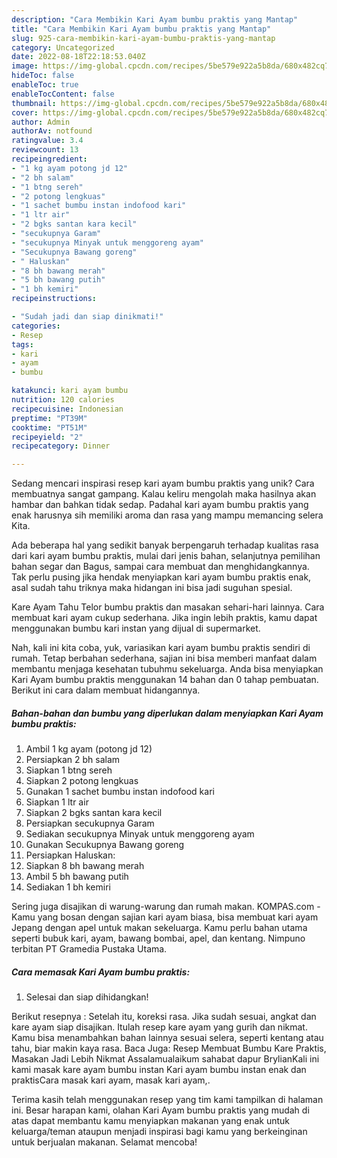 ```yaml
---
description: "Cara Membikin Kari Ayam bumbu praktis yang Mantap"
title: "Cara Membikin Kari Ayam bumbu praktis yang Mantap"
slug: 925-cara-membikin-kari-ayam-bumbu-praktis-yang-mantap
category: Uncategorized
date: 2022-08-18T22:18:53.040Z
image: https://img-global.cpcdn.com/recipes/5be579e922a5b8da/680x482cq70/kari-ayam-bumbu-praktis-foto-resep-utama.jpg
hideToc: false
enableToc: true
enableTocContent: false
thumbnail: https://img-global.cpcdn.com/recipes/5be579e922a5b8da/680x482cq70/kari-ayam-bumbu-praktis-foto-resep-utama.jpg
cover: https://img-global.cpcdn.com/recipes/5be579e922a5b8da/680x482cq70/kari-ayam-bumbu-praktis-foto-resep-utama.jpg
author: Admin
authorAv: notfound
ratingvalue: 3.4
reviewcount: 13
recipeingredient:
- "1 kg ayam potong jd 12"
- "2 bh salam"
- "1 btng sereh"
- "2 potong lengkuas"
- "1 sachet bumbu instan indofood kari"
- "1 ltr air"
- "2 bgks santan kara kecil"
- "secukupnya Garam"
- "secukupnya Minyak untuk menggoreng ayam"
- "Secukupnya Bawang goreng"
- " Haluskan"
- "8 bh bawang merah"
- "5 bh bawang putih"
- "1 bh kemiri"
recipeinstructions:

- "Sudah jadi dan siap dinikmati!"
categories:
- Resep
tags:
- kari
- ayam
- bumbu

katakunci: kari ayam bumbu 
nutrition: 120 calories
recipecuisine: Indonesian
preptime: "PT39M"
cooktime: "PT51M"
recipeyield: "2"
recipecategory: Dinner

---
```





Sedang mencari inspirasi resep kari ayam bumbu praktis yang unik? Cara membuatnya sangat gampang. Kalau keliru mengolah maka hasilnya akan hambar dan bahkan tidak sedap. Padahal kari ayam bumbu praktis yang enak harusnya sih memiliki aroma dan rasa yang mampu memancing selera Kita.





Ada beberapa hal yang sedikit banyak berpengaruh terhadap kualitas rasa dari kari ayam bumbu praktis, mulai dari jenis bahan, selanjutnya pemilihan bahan segar dan Bagus, sampai cara membuat dan menghidangkannya. Tak perlu pusing jika hendak menyiapkan kari ayam bumbu praktis enak,      asal sudah tahu triknya maka hidangan ini bisa jadi suguhan spesial.














Kare Ayam Tahu Telor bumbu praktis dan masakan sehari-hari lainnya. Cara membuat kari ayam cukup sederhana. Jika ingin lebih praktis, kamu dapat menggunakan bumbu kari instan yang dijual di supermarket.






Nah, kali ini kita coba, yuk, variasikan kari ayam bumbu praktis sendiri di rumah. Tetap berbahan sederhana, sajian ini bisa memberi manfaat dalam membantu menjaga kesehatan tubuhmu sekeluarga. Anda bisa menyiapkan Kari Ayam bumbu praktis menggunakan 14 bahan dan 0 tahap pembuatan. Berikut ini cara dalam membuat hidangannya.

<!--inarticleads1-->

##### Bahan-bahan dan bumbu yang diperlukan dalam menyiapkan Kari Ayam bumbu praktis:

1. Ambil 1 kg ayam (potong jd 12)
1. Persiapkan 2 bh salam
1. Siapkan 1 btng sereh
1. Siapkan 2 potong lengkuas
1. Gunakan 1 sachet bumbu instan indofood kari
1. Siapkan 1 ltr air
1. Siapkan 2 bgks santan kara kecil
1. Persiapkan secukupnya Garam
1. Sediakan secukupnya Minyak untuk menggoreng ayam
1. Gunakan Secukupnya Bawang goreng
1. Persiapkan  Haluskan:
1. Siapkan 8 bh bawang merah
1. Ambil 5 bh bawang putih
1. Sediakan 1 bh kemiri


Sering juga disajikan di warung-warung dan rumah makan. KOMPAS.com - Kamu yang bosan dengan sajian kari ayam biasa, bisa membuat kari ayam Jepang dengan apel untuk makan sekeluarga. Kamu perlu bahan utama seperti bubuk kari, ayam, bawang bombai, apel, dan kentang. Nimpuno terbitan PT Gramedia Pustaka Utama. 

<!--inarticleads2-->

##### Cara memasak Kari Ayam bumbu praktis:


1. Selesai dan siap dihidangkan!

Berikut resepnya : Setelah itu, koreksi rasa. Jika sudah sesuai, angkat dan kare ayam siap disajikan. Itulah resep kare ayam yang gurih dan nikmat. Kamu bisa menambahkan bahan lainnya sesuai selera, seperti kentang atau tahu, biar makin kaya rasa. Baca Juga: Resep Membuat Bumbu Kare Praktis, Masakan Jadi Lebih Nikmat Assalamualaikum sahabat dapur BrylianKali ini kami masak kare ayam bumbu instan Kari ayam bumbu instan enak dan praktisCara masak kari ayam, masak kari ayam,. 

Terima kasih telah menggunakan resep yang tim kami tampilkan di halaman ini. Besar harapan kami, olahan Kari Ayam bumbu praktis yang mudah di atas dapat membantu kamu menyiapkan makanan yang enak untuk keluarga/teman ataupun menjadi inspirasi bagi kamu yang berkeinginan untuk berjualan makanan. Selamat mencoba!
